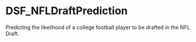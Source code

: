 # DSF_NFLDraftPrediction
Predicting the likelihood of a college football player to be drafted in the NFL Draft.
